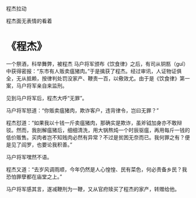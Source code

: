 




程杰拉动

程杰面无表情的看着

# 《程杰》

一个祭酒，科举舞弊，被程杰
马户将军颁布《饮食律》之后，有司从铜匦（guǐ）中获得密报：“东市有人贩卖瘟猪肉。”于是擒获了程杰。经过审讯，人证物证俱全，无从抵赖，按律判处罚没家产、鞭责一百，以儆效尤。由于是《饮食律》第一案，马户将军亲自来监刑。

见到马户将军后，程杰大呼“无罪”。

马户将军怒道：“你贩卖瘟猪肉，欺诈客户，违背律令，岂曰无罪？”

程杰怼道：“如果我以十钱一斤卖瘟猪肉，那确实是欺诈，虽斧钺加身亦不敢辩驳。然而，我剖解瘟猪后，细细清洗，用大锅熬炖一个时辰驱瘟，再用每斤一钱的低价贩售。买肉者岂不知贱肉必然有异常？不过是贫困无奈而已。我何罪之有？便是见了阎罗，也要论我积善。”

马户将军嘿然不语。

程杰又道：“去岁风调雨顺，今年仍然是人心惶惶、民有菜色，何必责备乡民？我恐怕罪孽都在庙堂之上。”

马户将军感其言，遂减鞭刑为一鞭，又从官府赎买了程杰的家产，转赠给他。

